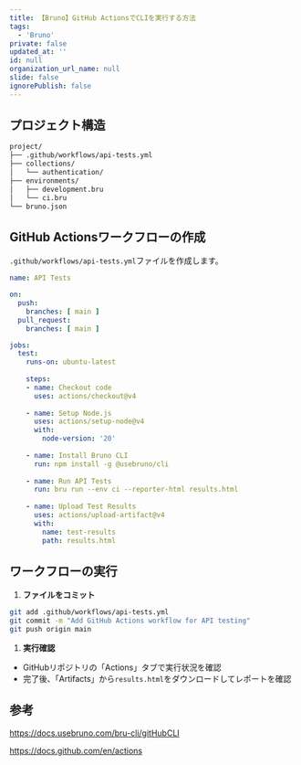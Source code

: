 ```yaml
---
title: 【Bruno】GitHub ActionsでCLIを実行する方法
tags:
  - 'Bruno'
private: false
updated_at: ''
id: null
organization_url_name: null
slide: false
ignorePublish: false
---
```

## プロジェクト構造

```txt
project/
├── .github/workflows/api-tests.yml
├── collections/
│   └── authentication/
├── environments/
│   ├── development.bru
│   └── ci.bru
└── bruno.json
```

## GitHub Actionsワークフローの作成

`.github/workflows/api-tests.yml`ファイルを作成します。

```yaml
name: API Tests

on:
  push:
    branches: [ main ]
  pull_request:
    branches: [ main ]

jobs:
  test:
    runs-on: ubuntu-latest
    
    steps:
    - name: Checkout code
      uses: actions/checkout@v4
      
    - name: Setup Node.js
      uses: actions/setup-node@v4
      with:
        node-version: '20'
        
    - name: Install Bruno CLI
      run: npm install -g @usebruno/cli
      
    - name: Run API Tests
      run: bru run --env ci --reporter-html results.html
      
    - name: Upload Test Results
      uses: actions/upload-artifact@v4
      with:
        name: test-results
        path: results.html
```

## ワークフローの実行

1. **ファイルをコミット**

```bash
git add .github/workflows/api-tests.yml
git commit -m "Add GitHub Actions workflow for API testing"
git push origin main
```

1. **実行確認**

- GitHubリポジトリの「Actions」タブで実行状況を確認
- 完了後、「Artifacts」から`results.html`をダウンロードしてレポートを確認

## 参考

https://docs.usebruno.com/bru-cli/gitHubCLI

https://docs.github.com/en/actions
